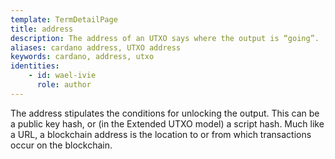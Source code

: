 ```yaml
---
template: TermDetailPage
title: address
description: The address of an UTXO says where the output is “going”.
aliases: cardano address, UTXO address
keywords: cardano, address, utxo
identities: 
    - id: wael-ivie
      role: author
---
```


The address stipulates the conditions for unlocking the output. This can be a public key hash, or (in the Extended UTXO model) a script hash. 	Much like a URL, a blockchain address is the location to or from which transactions occur on the blockchain. 
